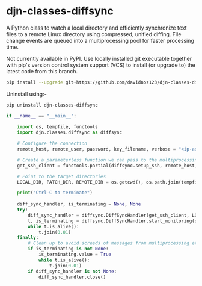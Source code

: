 # djn-classes-diffsync
A Python class to watch a local directory and efficiently synchronize text files to a remote Linux directory using compressed, unified diffing.
File change events are queued into a multiprocessing pool for faster processing time.

Not currently available in PyPI. Use locally installed git executable together with pip's version control system support (VCS) to install (or upgrade to) the latest code from this branch.

```sh
pip install --upgrade git+https://github.com/davidnoz123/djn-classes-diffsync.git@0.1
```

Uninstall using:-

```sh
pip uninstall djn-classes-diffsync
```


```python
if __name__ == "__main__":        
    
    import os, tempfile, functools    
    import djn.classes.diffsync as diffsync

    # Configure the connection
    remote_host, remote_user, password, key_filename, verbose = "<ip-address>", "<username>", "<key-file-password>", r"C:\key-file.pem", True

    # Create a parameterless function we can pass to the multiprocessing pool functions to create the SSH clients
    get_ssh_client = functools.partial(diffsync.setup_ssh, remote_host, remote_user, password, key_filename=key_filename, verbose=verbose)   

    # Point to the target directories
    LOCAL_DIR, PATCH_DIR, REMOTE_DIR = os.getcwd(), os.path.join(tempfile.gettempdir(), "diff_sync_patches"), "./"

    print("Ctrl-C to terminate")
    
    diff_sync_handler, is_terminating = None, None       
    try:
        diff_sync_handler = diffsync.DiffSyncHandler(get_ssh_client, LOCAL_DIR, REMOTE_DIR, PATCH_DIR, verbose=verbose)
        t, is_terminating = diffsync.DiffSyncHandler.start_monitoring(diff_sync_handler, patterns_files_accept=["*.py"])
        while t.is_alive():
            t.join(0.01) 
    finally:
        # Clean up to avoid screeds of messages from multiprocessing etc.
        if is_terminating is not None:
            is_terminating.value = True
            while t.is_alive(): 
                t.join(0.01)
        if diff_sync_handler is not None:
            diff_sync_handler.close()
```
